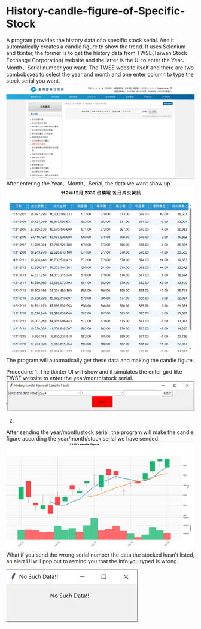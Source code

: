 # History-candle-figure-of-Specific-Stock
A program provides the history data of a specific stock serial. And it automatically creates a candle figure to show the trend.
It uses Selenium and tkinter, the former is to get the history data from TWSE(Taiwan Stock Exchange Corporation) website and 
the latter is the UI to enter the Year、Month、Serial number you want.
The TWSE website itself and there are two comboboxes to select the year and month and one enter column to type the stock serial you want.  
![image](https://github.com/Yorkxe/History-candle-figure-of-Specific-Stock/blob/main/TWSE.PNG)
After entering the Year、Month、Serial, the data we want show up.
![image](https://github.com/Yorkxe/History-candle-figure-of-Specific-Stock/blob/main/Data.PNG)
The program will auotmatically get these data and making the candle figure.

Procedure:
1.
The tkinter UI will show and it simulates the enter gird like TWSE website to enter the year/month/stock serial.
![image](https://github.com/Yorkxe/History-candle-figure-of-Specific-Stock/blob/main/Procedure%201.PNG)

2.
After sending the year/month/stock serial, the program will make the candle figure according the year/month/stock serial
we have sended.
![image](https://github.com/Yorkxe/History-candle-figure-of-Specific-Stock/blob/main/The%20candle%20figure.PNG)
What if you send the wrong serial number the data the stocked hasn't listed, an alert UI will pop out to remind you that the info you
typed is wrong.

![image](https://github.com/Yorkxe/History-candle-figure-of-Specific-Stock/blob/main/No%20such%20data!!.PNG)
